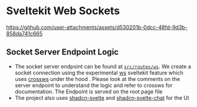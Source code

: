 # Sveltekit Web Sockets

[](https://github.com/user-attachments/assets/55f633a7-21f4-4723-9223-afdde16cd0e7)


https://github.com/user-attachments/assets/d530201b-0dcc-48fd-9d3b-858da741c665


## Socket Server Endpoint Logic
- The socket server endpoint can be found at [`src/routes/ws`](https://github.com/cliffordkleinsr/websockets/blob/main/src/routes/ws/%2Bserver.ts). We create a socket connection using the experimental [ws](https://github.com/sveltejs/kit/pull/12973) sveltekit feature which uses [crossws](https://crossws.unjs.io/) under the hood
. Please look at the comments on the server endpoint to understand the logic and refer to crossws for documentation. The Endpoint is served on the root page file
- The project also uses [shadcn-svelte](https://next.shadcn-svelte.com/) and [shadcn-svelte-chat](https://shadcn-svelte-chat.vercel.app/) for the UI

